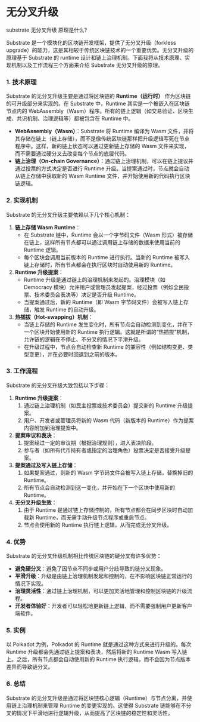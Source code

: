 # 无分叉升级

substrate 无分叉升级 原理是什么?



Substrate 是一个模块化的区块链开发框架，提供了无分叉升级（forkless upgrade）的能力，这是其相较于传统区块链技术的一个重要优势。无分叉升级的原理基于 Substrate 的 runtime 设计和链上治理机制。下面我将从技术原理、实现机制以及工作流程三个方面来介绍 Substrate 无分叉升级的原理。

### 1. 技术原理

Substrate 的无分叉升级主要是通过将区块链的 **Runtime（运行时）** 作为区块链的可升级部分来实现的。在 Substrate 中，Runtime 其实是一个被嵌入在区块链节点内的 WebAssembly（Wasm）程序。所有的链上逻辑（如交易验证、区块生成、共识机制、治理逻辑等）都被包含在 Runtime 中。

- **WebAssembly（Wasm）**：Substrate 将 Runtime 编译为 Wasm 文件，并将其存储在链上（链上存储），而不是像传统区块链那样把升级逻辑写死在节点程序中。这样，新的链上状态可以通过更新链上存储的 Wasm 文件来实现，而不需要通过硬分叉去改变每个节点的底层代码。
- **链上治理（On-chain Governance）**：通过链上治理机制，可以在链上提议并通过投票的方式决定是否进行 Runtime 升级。当提案通过时，节点就会自动从链上存储中获取新的 Wasm Runtime 文件，并开始使用新的代码执行区块链逻辑。

### 2. 实现机制

Substrate 的无分叉升级主要依赖以下几个核心机制：

1. **链上存储 Wasm Runtime**：
    - 在 Substrate 链中，Runtime 会以一个字节码文件（Wasm 形式）被存储在链上，这样所有节点都可以通过调用链上存储的数据来使用当前的 Runtime 逻辑。
    - 每个区块会调用当前版本的 Runtime 进行执行。当新的 Runtime 被写入链上存储时，所有节点都会在执行区块时自动使用新的 Runtime。
2. **Runtime 升级提案**：
    - Runtime 升级是通过链上的治理机制来发起的。治理模块（如 Democracy 模块）允许用户或管理员发起提案，经过投票（例如全民投票、技术委员会表决等）决定是否升级 Runtime。
    - 当提案通过后，新的 Runtime（即 Wasm 字节码文件）会被写入链上存储，触发 Runtime 的自动升级。
3. **热插拔（Hot-swapping）机制**：
    - 当链上存储的 Runtime 发生变化时，所有节点会自动检测到变化，并在下一个区块开始使用新的 Runtime 执行逻辑。这就是所谓的“热插拔”机制，允许链的逻辑在不停止、不分叉的情况下平滑升级。
    - 在升级过程中，节点会自动检查新 Runtime 的兼容性（例如结构变更、类型变更），并在必要时回退到之前的版本。

### 3. 工作流程

Substrate 的无分叉升级大致包括以下步骤：

1. **Runtime 升级提案**：
    1. 通过链上治理机制（如民主投票或技术委员会）提交新的 Runtime 升级提案。
    2. 用户、开发者或管理员将新的 Wasm 代码（新版本的 Runtime）作为提案内容附加到治理提案中。
2. **提案审议和表决**：
    1. 提案经过一定的审议期（根据治理规则），进入表决阶段。
    2. 参与者（如所有代币持有者或指定的治理角色）投票决定是否接受升级提案。
3. **提案通过及写入链上存储**：
    1. 如果提案通过，则新的 Wasm 字节码文件会被写入链上存储，替换掉旧的 Runtime。
    2. 所有节点会自动检测到这一变化，并开始在下一个区块中使用新的 Runtime。
4. **无分叉升级生效**：
    1. 由于 Runtime 是通过链上存储控制的，所有节点都会在同步区块时自动加载新 Runtime，而无需手动升级节点程序或重启节点。
    2. 节点会使用新的 Runtime 执行链上逻辑，从而完成无分叉升级。

### 4. 优势

Substrate 的无分叉升级机制相比传统区块链的硬分叉有许多优势：

- **避免硬分叉**：避免了因节点不同步或用户分歧导致的链分叉现象。
- **平滑升级**：升级是由链上治理机制发起和控制的，在不影响区块链正常运行的情况下实现。
- **治理灵活性**：通过链上治理机制，可以更加灵活地管理和控制区块链的升级流程。
- **开发者体验好**：开发者可以轻松地更新链上逻辑，而不需要强制用户更新客户端软件。

### 5. 实例

以 Polkadot 为例，Polkadot 的 Runtime 就是通过这种方式来进行升级的。每次 Runtime 升级都会先通过链上提案和表决，然后将新的 Runtime Wasm 写入链上。之后，所有节点都会自动使用新的 Runtime 执行逻辑，而不会因为节点版本差异而导致链分叉。

### 6. 总结

Substrate 的无分叉升级是通过将区块链核心逻辑（Runtime）与节点分离，并使用链上治理机制来管理 Runtime 的变更实现的。这使得 Substrate 链能够在不分叉的情况下平滑地进行逻辑升级，从而提高了区块链的稳定性和灵活性。
